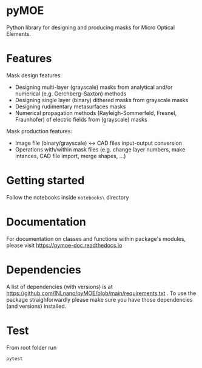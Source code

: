 # pyMOE
Python library for designing and producing masks for Micro Optical Elements. 


# Features
Mask design features: 
* Designing multi-layer (grayscale) masks from analytical and/or numerical (e.g. Gerchberg–Saxton) methods  
* Designing single layer (binary) dithered masks from grayscale masks 
* Designing rudimentary metasurfaces masks 
* Numerical propagation methods (Rayleigh-Sommerfeld, Fresnel, Fraunhofer) of electric fields from (grayscale) masks 

Mask production features: 
* Image file (binary/grayscale) <-> CAD files input-output conversion  
* Operations with/within mask files (e.g. change layer numbers, make intances, CAD file import, merge shapes, ...)  


# Getting started

Follow the notebooks inside `notebooks\` directory


# Documentation

For documentation on classes and functions within package's modules, please visit https://pymoe-doc.readthedocs.io 

# Dependencies

A list of dependencies (with versions) is at https://github.com/INLnano/pyMOE/blob/main/requirements.txt . To use the package straighforwardly please make sure you have those dependencies (and versions) installed. 

# Test

From root folder run
```
pytest
```    

